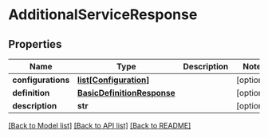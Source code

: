 # AdditionalServiceResponse

## Properties
Name | Type | Description | Notes
------------ | ------------- | ------------- | -------------
**configurations** | [**list[Configuration]**](Configuration.md) |  | [optional] 
**definition** | [**BasicDefinitionResponse**](BasicDefinitionResponse.md) |  | [optional] 
**description** | **str** |  | [optional] 

[[Back to Model list]](../README.md#documentation-for-models) [[Back to API list]](../README.md#documentation-for-api-endpoints) [[Back to README]](../README.md)


